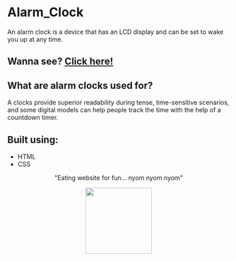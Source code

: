 # Alarm_Clock

An alarm clock is a device that has an LCD display and can be set to wake you up at any time.

## Wanna see? [Click here!](https://priyanshupaul08.github.io/Alarm_Clock/)

## What are alarm clocks used for?

A clocks provide superior readability during tense, time-sensitive scenarios, and some digital models can help people track the time with the help of a countdown timer.

## Built using:
- HTML
- CSS

<p align="center">"Eating website for fun... nyom nyom nyom"</p>

<div align="center" style="text-align:center; margin:auto;">
<img align="center" src="https://i.imgur.com/EgCvXyK.png" width="150"/>
</div>
